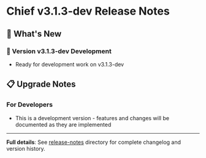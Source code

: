 # Chief v3.1.3-dev Release Notes

## 🚀 What's New

### 🔧 Version v3.1.3-dev Development

- Ready for development work on v3.1.3-dev

## 📋 Upgrade Notes

### For Developers

- This is a development version - features and changes will be documented as they are implemented

---

**Full details**: See [release-notes](../release-notes/) directory for complete changelog and version history.
